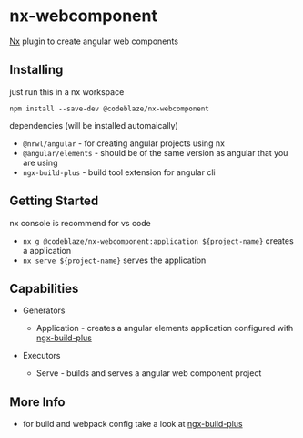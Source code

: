 # nx-webcomponent

[Nx](https://nx.dev) plugin to create angular web components

## Installing
just run this in a nx workspace

`npm install --save-dev @codeblaze/nx-webcomponent`

dependencies (will be installed automaically)
- `@nrwl/angular` - for creating angular projects using nx
- `@angular/elements` - should be of the same version as angular that you are using
- `ngx-build-plus` - build tool extension for angular cli

## Getting Started
nx console is recommend for vs code

- `nx g @codeblaze/nx-webcomponent:application ${project-name}` creates a application
- `nx serve ${project-name}` serves the application

## Capabilities
- Generators
  - Application - creates a angular elements application configured with [ngx-build-plus](https://www.npmjs.com/package/ngx-build-plus)

- Executors
  - Serve - builds and serves a angular web component project

## More Info
- for build and webpack config take a look at [ngx-build-plus](https://www.npmjs.com/package/ngx-build-plus)
